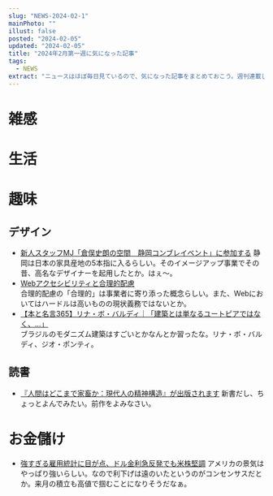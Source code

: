 ```yaml
---
slug: "NEWS-2024-02-1"
mainPhoto: ""
illust: false
posted: "2024-02-05"
updated: "2024-02-05"
title: "2024年2月第一週に気になった記事"
tags:
  - NEWS
extract: "ニュースはほぼ毎日見ているので、気になった記事をまとめておこう。週刊連載したい。"
---
```


# 雑感


# 生活

# 趣味

## デザイン

- [新人スタッフMJ「倉俣史朗の空間　静岡コンブレイベント」に参加する](http://blog.livedoor.jp/tokinowasuremono/archives/53536358.html) 
  静岡は日本の家具産地の5本指に入るらしい。そのイメージアップ事業でその昔、高名なデザイナーを起用したとか。はぇ〜。
- [Webアクセシビリティと合理的配慮](https://note.com/ymrl/n/n6f3670b369a9)  
  合理的配慮の「合理的」は事業者に寄り添った概念らしい。また、Webにおいてはハードルは高いものの現状義務ではないとか。
- [【本と名言365】リナ・ボ・バルディ｜「建築とは単なるユートピアではなく、…」](https://casabrutus.com/categories/culture/394410)  
  ブラジルのモダニズム建築はすごいとかなんとか習ったな。リナ・ボ・バルディ、ジオ・ポンティ。

## 読書

- [『人間はどこまで家畜か：現代人の精神構造』が出版されます](https://p-shirokuma.hatenadiary.com/entry/20240131/1706709759) 
  新書だし、ちょっとよんでみたい。前作をよみなさい。

# お金儲け

- [強すぎる雇用統計に目が点、ドル金利急反発でも米株堅調](http://hiroko.yutaka-shoji.co.jp/2024/02/blog-post.html) 
  アメリカの景気はやっぱり強いらしい。なので利下げは遠のいたというのがコンセンサスだとか。来月の積立も高値で掴むことになりそうだなぁ。
